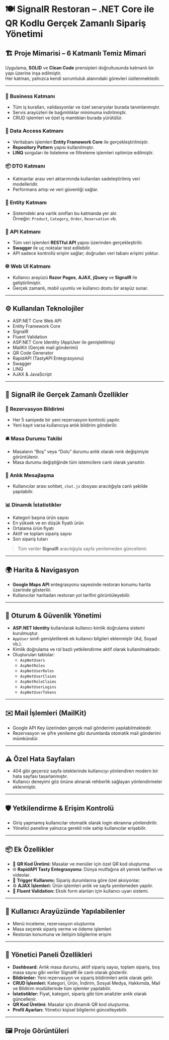 # 🍽️ **SignalR Restoran – .NET Core ile QR Kodlu Gerçek Zamanlı Sipariş Yönetimi**

## 🏗️ **Proje Mimarisi – 6 Katmanlı Temiz Mimari**
Uygulama, **SOLID** ve **Clean Code** prensipleri doğrultusunda katmanlı bir yapı üzerine inşa edilmiştir.  
Her katman, yalnızca kendi sorumluluk alanındaki görevleri üstlenmektedir.

---

### 🧠 **Business Katmanı**
- Tüm iş kuralları, validasyonlar ve özel senaryolar burada tanımlanmıştır.  
- Servis arayüzleri ile bağımlılıklar minimuma indirilmiştir.  
- CRUD işlemleri ve özel iş mantıkları burada yürütülür.

### 💾 **Data Access Katmanı**
- Veritabanı işlemleri **Entity Framework Core** ile gerçekleştirilmiştir.  
- **Repository Pattern** yapısı kullanılmıştır.  
- **LINQ** sorguları ile listeleme ve filtreleme işlemleri optimize edilmiştir.

### 📦 **DTO Katmanı**
- Katmanlar arası veri aktarımında kullanılan sadeleştirilmiş veri modelleridir.  
- Performans artışı ve veri güvenliği sağlar.

### 🧱 **Entity Katmanı**
- Sistemdeki ana varlık sınıfları bu katmanda yer alır.  
  Örneğin: `Product`, `Category`, `Order`, `Reservation` vb.

### 🔗 **API Katmanı**
- Tüm veri işlemleri **RESTful API** yapısı üzerinden gerçekleştirilir.  
- **Swagger** ile uç noktalar test edilebilir.  
- API sadece kontrollü erişim sağlar; doğrudan veri tabanı erişimi yoktur.

### 🌐 **Web UI Katmanı**
- Kullanıcı arayüzü **Razor Pages**, **AJAX**, **jQuery** ve **SignalR** ile geliştirilmiştir.  
- Gerçek zamanlı, mobil uyumlu ve kullanıcı dostu bir arayüz sunar.

---

## ⚙️ **Kullanılan Teknolojiler**
- ASP.NET Core Web API  
- Entity Framework Core  
- SignalR  
- Fluent Validation  
- ASP.NET Core Identity (AppUser ile genişletilmiş)  
- MailKit (Gerçek mail gönderimi)  
- QR Code Generator  
- RapidAPI (TastyAPI Entegrasyonu)  
- Swagger  
- LINQ  
- AJAX & JavaScript  

---

## 🔄 **SignalR ile Gerçek Zamanlı Özellikler**

### 🔔 **Rezervasyon Bildirimi**
- Her 5 saniyede bir yeni rezervasyon kontrolü yapılır.  
- Yeni kayıt varsa kullanıcıya anlık bildirim gönderilir.

### 🛎️ **Masa Durumu Takibi**
- Masaların “Boş” veya “Dolu” durumu anlık olarak renk değişimiyle görüntülenir.  
- Masa durumu değiştiğinde tüm istemcilere canlı olarak yansıtılır.

### 💬 **Anlık Mesajlaşma**
- Kullanıcılar arası sohbet, `chat.js` dosyası aracılığıyla canlı şekilde yapılabilir.

### 📊 **Dinamik İstatistikler**
- Kategori başına ürün sayısı  
- En yüksek ve en düşük fiyatlı ürün  
- Ortalama ürün fiyatı  
- Aktif ve toplam sipariş sayısı  
- Son sipariş tutarı  
> Tüm veriler **SignalR** aracılığıyla sayfa yenilemeden güncellenir.

---

## 🌍 **Harita & Navigasyon**
- **Google Maps API** entegrasyonu sayesinde restoran konumu harita üzerinde gösterilir.  
- Kullanıcılar haritadan restoran yol tarifini görüntüleyebilir.

---

## 🔐 **Oturum & Güvenlik Yönetimi**
- **ASP.NET Identity** kullanılarak kullanıcı kimlik doğrulama sistemi kurulmuştur.  
- `AppUser` sınıfı genişletilerek ek kullanıcı bilgileri eklenmiştir (Ad, Soyad vb.).  
- Kimlik doğrulama ve rol bazlı yetkilendirme aktif olarak kullanılmaktadır.  
- Oluşturulan tablolar:  
  - `AspNetUsers`  
  - `AspNetRoles`  
  - `AspNetUserRoles`  
  - `AspNetUserClaims`  
  - `AspNetRoleClaims`  
  - `AspNetUserLogins`  
  - `AspNetUserTokens`

---

## ✉️ **Mail İşlemleri (MailKit)**
- Google API Key üzerinden gerçek mail gönderimi yapılabilmektedir.  
- Rezervasyon ve şifre yenileme gibi durumlarda otomatik mail gönderimi mümkündür.

---

## ⚠️ **Özel Hata Sayfaları**
- 404 gibi geçersiz sayfa isteklerinde kullanıcıyı yönlendiren modern bir hata sayfası tasarlanmıştır.  
- Kullanıcı deneyimi göz önüne alınarak rehberlik sağlayan yönlendirmeler eklenmiştir.

---

## 🛡️ **Yetkilendirme & Erişim Kontrolü**
- Giriş yapmamış kullanıcılar otomatik olarak login ekranına yönlendirilir.  
- Yönetici paneline yalnızca gerekli role sahip kullanıcılar erişebilir.

---

## 📦 **Ek Özellikler**
- 📱 **QR Kod Üretimi:** Masalar ve menüler için özel QR kod oluşturma.  
- 🌐 **RapidAPI Tasty Entegrasyonu:** Dünya mutfağına ait yemek tarifleri ve videolar.  
- 🔄 **Trigger Kullanımı:** Sipariş durumlarına göre özel aksiyonlar.  
- ⚙️ **AJAX İşlemleri:** Ürün işlemleri anlık ve sayfa yenilemeden yapılır.  
- 🧩 **Fluent Validation:** Eksik form alanları için kullanıcı uyarı sistemi.

---

## 👤 **Kullanıcı Arayüzünde Yapılabilenler**
- Menü inceleme, rezervasyon oluşturma  
- Masa seçerek sipariş verme ve ödeme işlemleri  
- Restoran konumuna ve iletişim bilgilerine erişim

---

## 🧭 **Yönetici Paneli Özellikleri**
- **Dashboard:** Anlık masa durumu, aktif sipariş sayısı, toplam sipariş, boş masa sayısı gibi veriler SignalR ile canlı olarak gösterilir.  
- **Bildirimler:** Yeni rezervasyon ve sipariş bildirimleri anlık olarak gelir.  
- **CRUD İşlemleri:** Kategori, Ürün, İndirim, Sosyal Medya, Hakkımda, Mail ve Bildirim modüllerinde tüm işlemler yapılabilir.  
- **İstatistikler:** Fiyat, kategori, sipariş gibi tüm analizler anlık olarak güncellenir.  
- **QR Kod Üretimi:** Masalar için dinamik QR kod oluşturma.  
- **Profil Ayarları:** Yönetici kişisel bilgilerini güncelleyebilir.

---

## 🖼️ **Proje Görüntüleri**
